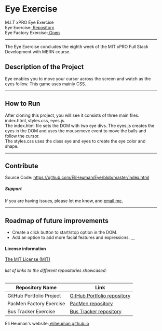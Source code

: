 # Eye Exercise
M.I.T xPRO Eye Exercise<br>
Eye Exercise:<a href="https://github.com/EliHeuman/Eye"> Repository</a><br>
Eye Factory Exercise:<a href="http://eliheuman.github.io/Eye/"> Open</a>
___

The Eye Exercise concludes the eighth week of the MIT xPRO Full Stack Development with MERN course.

## Description of the Project 
Eye enables you to move your cursor across the screen and watch as the eyes follow. This game uses mainly CSS.
___
## How to Run
After cloning this project, you will see it consists of three main files.<br>
index.html, styles.css, eyes.js.<br>
The index.html file sets the DOM with two eye divs.
The eyes.js creates the eyes in the DOM and uses the mousemove event to move the balls and follow the cursor.<br>
The styles.css uses the class eye and eyes to create the eye color and shape.
___
## Contribute
Source Code: https://github.com/EliHeuman/Eye/blob/master/index.html

##### Support
If you are having issues, please let me know, and <a href="mailto:biz.elih@gmail.com"> email me.</a>
___
## Roadmap of future improvements
- Create a click button to start/stop option in the DOM.
- Add an option to add more facial features and expressions.
__
#### License information

<a href="https://github.com/EliHeuman/Eye/blob/master/License.txt">The MIT License (MIT)</a>

###### list of links to the different repositories showcased:
Repository Name  | Link
-------------|--------------------
GitHub Portfolio Project | <a href="https://github.com/EliHeuman/eliheuman.github.io">GitHub Portfolio repository</a>
PacMen Factory Exercise | <a href="https://github.com/EliHeuman/PacMen-Factory-Exercise">PacMen repository</a>
Bus Tracker Exercise| <a href="https://github.com/EliHeuman/Real-Time-Bus-Tracker">Bus Tracker repository</a>

Eli Heuman's website:<a href=https://eliheuman.github.io> eliheuman.github.io</a>
